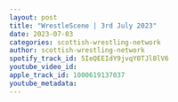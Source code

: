 ```yaml
---
layout: post
title: "WrestleScene | 3rd July 2023"
date: 2023-07-03
categories: scottish-wrestling-network
author: scottish-wrestling-network
spotify_track_id: 5IeQEEIdY9jvqY0TJl8lV6
youtube_video_id: 
apple_track_id: 1000619137037
youtube_metadata: 
---
```

